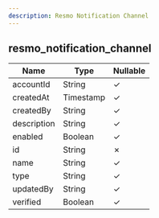 ```yaml
---
description: Resmo Notification Channel
---
```

resmo_notification_channel
--------------------------

| **Name**    | **Type**  | **Nullable** |
| ----------- | --------- | ------------ |
| accountId   | String    | &check;      |
| createdAt   | Timestamp | &check;      |
| createdBy   | String    | &check;      |
| description | String    | &check;      |
| enabled     | Boolean   | &check;      |
| id          | String    | &cross;      |
| name        | String    | &check;      |
| type        | String    | &check;      |
| updatedBy   | String    | &check;      |
| verified    | Boolean   | &check;      |
